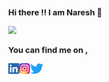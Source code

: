 ### Hi there !! I am Naresh  👋

<!--
**naresh2002/naresh2002** is a ✨ _special_ ✨ repository because its `README.md` (this file) appears on your GitHub profile.

Here are some ideas to get you started:

- 🔭 I’m currently working on Competitive Programming
- 🌱 I’m currently learning 
- 👯 I’m looking to collaborate on ...
- 🤔 I’m looking for help with ...
- 💬 Ask me about ...
- 📫 How to reach me: ...
- 😄 Pronouns: ...
- ⚡ Fun fact: ...
-->


<img align="center" src="https://github-readme-stats.vercel.app/api/?username=naresh2002&show_icons=true&theme=graywhite" />

<!-- Actual text -->
### You can find me on , 
[<img align="left" alt="Naresh | LinkedIn" height="22px" src="./social-logo/LinkedIn.png" />][linkedin]
[<img align="left" alt="Naresh | Instagram" height="22px" src="./social-logo/Instagram.png" />][instagram]
[<img align="left" alt="Naresh | Twitter" height="22px" src="./social-logo/Twitter.png" />][twitter]

[linkedin]: https://www.linkedin.com/in/naresh2002/
[instagram]:https://www.instagram.com/i.me.naresh
[twitter]: https://twitter.com/Naresh6436
